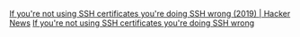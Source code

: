 
[If you're not using SSH certificates you're doing SSH wrong (2019) | Hacker News](https://news.ycombinator.com/item?id=30788544)
[If you're not using SSH certificates you're doing SSH wrong](https://smallstep.com/blog/use-ssh-certificates/)
